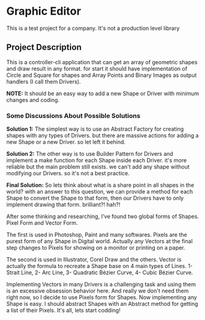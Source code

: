 # Graphic Editor

This is a test project for a company. It's not a production level library


## Project Description

This is a controller-cli application that can get an array of geometric shapes and draw result in any format. for start it should have implementation of Circle and Square for shapes and Array Points and Binary Images as output handlers (I call them Drivers).

**NOTE:** It should be an easy way to add a new Shape or Driver with minimum changes and coding.


### Some Discussions About Possible Solutions

**Solution 1:** The simplest way is to use an Abstract Factory for creating shapes with any types of Drivers. but there are massive actions for adding a new Shape or a new Driver. so let left it behind.

**Solution 2:** The other way is to use Builder Pattern for Drivers and implement a make function for each Shape inside each Driver. it's more reliable but the main problem still exists. we can't add any shape without modifying our Drivers. so it's not a best practice.

**Final Solution:** So lets think about what is a share point in all shapes in the world? with an answer to this question, we can provide a method for each Shape to convert the Shape to that form, then our Drivers have to only implement drawing that form. brilliant?! hah?!
 
After some thinking and researching, I've found two global forms of Shapes. Pixel Form and Vector Form.

The first is used in Photoshop, Paint and many softwares. Pixels are the purest form of any Shape in Digital world. Actually any Vectors at the final step changes to Pixels for showing on a monitor or printing on a paper.
 
The second is used in Illustrator, Corel Draw and the others. Vector is actually the formula to recreate a Shape base on 4 main types of Lines. 1- Strait Line, 2- Arc Line, 3- Quadratic Bézier Curve, 4- Cubic Bézier Curve. 

Implementing Vectors in many Drivers is a challenging task and using them is an excessive obsession behavior here. And really we don't need them right now, so I decide to use Pixels form for Shapes. Now implementing any Shape is easy. I should abstract Shapes with an Abstract method for getting a list of their Pixels. It's all, lets start codding!